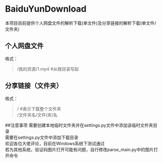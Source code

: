 # BaiduYunDownload
本项目目前提供个人网盘文件的解析下载(单文件)及分享链接的解析下载(单文件/文件夹)
## 个人网盘文件
格式：
> /我的资源/1.mp4     #从根目录写起
## 分享链接（文件夹）
格式：
> /   #表示下载整个文件夹<br>
> /文件夹名/文件(夹)名   

##注意事项
需要创建本地临时文件夹并在settings.py文件中添加该临时文件夹目录<br>
需要在settings.py文件中添加下载目录<br>
欢迎各位大佬评论，目前在Windows系统下测试通过<br>
若为其他系统，验证码图片打开可能有问题，自行修改parse_main.py中的图片打开命令<br>
